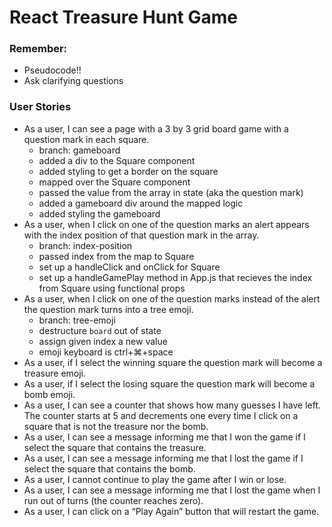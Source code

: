 # React Treasure Hunt Game

### Remember:

- Pseudocode!!
- Ask clarifying questions

### User Stories

- As a user, I can see a page with a 3 by 3 grid board game with a question mark in each square.
  - branch: gameboard
  - added a div to the Square component
  - added styling to get a border on the square
  - mapped over the Square component
  - passed the value from the array in state (aka the question mark)
  - added a gameboard div around the mapped logic
  - added styling the gameboard
- As a user, when I click on one of the question marks an alert appears with the index position of that question mark in the array.
  - branch: index-position
  - passed index from the map to Square
  - set up a handleClick and onClick for Square
  - set up a handleGamePlay method in App.js that recieves the index from Square using functional props
- As a user, when I click on one of the question marks instead of the alert the question mark turns into a tree emoji.
  - branch: tree-emoji
  - destructure `board` out of state
  - assign given index a new value
  - emoji keyboard is ctrl+⌘+space
- As a user, if I select the winning square the question mark will become a treasure emoji.
- As a user, if I select the losing square the question mark will become a bomb emoji.
- As a user, I can see a counter that shows how many guesses I have left. The counter starts at 5 and decrements one every time I click on a square that is not the treasure nor the bomb.
- As a user, I can see a message informing me that I won the game if I select the square that contains the treasure.
- As a user, I can see a message informing me that I lost the game if I select the square that contains the bomb.
- As a user, I cannot continue to play the game after I win or lose.
- As a user, I can see a message informing me that I lost the game when I run out of turns (the counter reaches zero).
- As a user, I can click on a “Play Again” button that will restart the game.
